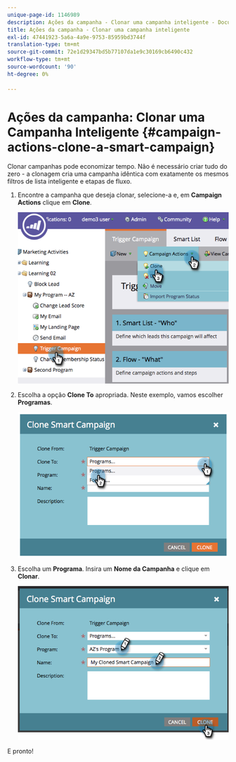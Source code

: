 ```yaml
---
unique-page-id: 1146989
description: Ações da campanha - Clonar uma campanha inteligente - Documentos do Marketo - Documentação do produto
title: Ações da campanha - Clonar uma campanha inteligente
exl-id: 47441923-5a6a-4a9e-9753-85959bd3744f
translation-type: tm+mt
source-git-commit: 72e1d29347bd5b77107da1e9c30169cb6490c432
workflow-type: tm+mt
source-wordcount: '90'
ht-degree: 0%

---
```


# Ações da campanha: Clonar uma Campanha Inteligente {#campaign-actions-clone-a-smart-campaign}

Clonar campanhas pode economizar tempo. Não é necessário criar tudo do zero - a clonagem cria uma campanha idêntica com exatamente os mesmos filtros de lista inteligente e etapas de fluxo.

1. Encontre a campanha que deseja clonar, selecione-a e, em **Campaign Actions** clique em **Clone**.

   ![](assets/image2014-9-22-13-3a56-3a34.png)

1. Escolha a opção **Clone To** apropriada. Neste exemplo, vamos escolher **Programas**.

   ![](assets/image2014-9-22-13-3a56-3a56.png)

1. Escolha um **Programa**. Insira um **Nome da Campanha** e clique em **Clonar**.

   ![](assets/image2014-9-22-13-3a57-3a9.png)

E pronto!
